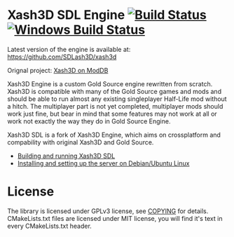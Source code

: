 # Xash3D SDL Engine [![Build Status](https://travis-ci.org/SDLash3D/xash3d.svg)](https://travis-ci.org/SDLash3D/xash3d) [![Windows Build Status](https://ci.appveyor.com/api/projects/status/github/SDLash3D/xash3d?branch=master&svg=true)](https://ci.appveyor.com/project/a1batross/xash3d)

Latest version of the engine is available at:
https://github.com/SDLash3D/xash3d

Orignal project: [Xash3D on ModDB](http://www.moddb.com/engines/xash3d-engine)

Xash3D Engine is a custom Gold Source engine rewritten from scratch. Xash3D
is compatible with many of the Gold Source games and mods and should be
able to run almost any existing singleplayer Half-Life mod without a hitch.
The multiplayer part is not yet completed, multiplayer mods should work just
fine, but bear in mind that some features may not work at all or work not
exactly the way they do in Gold Source Engine.

Xash3D SDL is a fork of Xash3D Engine, which aims on crossplatform and compability 
with original Xash3D and Gold Source.

- [Building and running Xash3D SDL](https://github.com/SDLash3D/xash3d/wiki/Building-and-running)
- [Installing and setting up the server on Debian/Ubuntu Linux](https://github.com/SDLash3D/xash3d/wiki/How-to-set-up-a-Xash3D-Dedicated-Server-on-Debian-Ubuntu-Linux)

# License

The library is licensed under GPLv3 license, see [COPYING](https://github.com/SDLash3D/xash3d/blob/master/COPYING) for details.
CMakeLists.txt files are licensed under MIT license, you will find it's text
in every CMakeLists.txt header.
